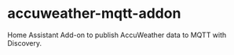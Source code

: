 # accuweather-mqtt-addon
Home Assistant Add-on to publish AccuWeather data to MQTT with Discovery.
#
